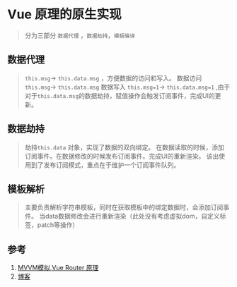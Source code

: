 # Vue 原理的原生实现
> 分为三部分 `数据代理` ，`数据劫持`，`模板编译`

## 数据代理
> `this.msg`-> `this.data.msg` ，方便数据的访问和写入。
> 数据访问 `this.msg`-> `this.data.msg`
> 数据写入 `this.msg=1`-> `this.data.msg=1` ,由于对于`this.data.msg`的数据劫持，赋值操作会触发订阅事件，完成UI的更新。


## 数据劫持
> 劫持`this.data` 对象，实现了数据的双向绑定。
> 在数据读取的时候，添加订阅事件。在数据修改的时候发布订阅事件。完成UI的重新渲染。
> 该出使用到了发布订阅模式，重点在于维护一个订阅事件队列。


## 模板解析
> 主要负责解析字符串模板，同时在获取模板中的绑定数据时，会添加订阅事件。 当data数据修改会进行重新渲染（此处没有考虑虚拟dom，自定义标签，patch等操作）

## 参考
1. [MVVM模拟,Vue Router 原理](https://libin1991.github.io/2019/11/01/%E7%8F%A0%E5%B3%B0%E6%9E%B6%E6%9E%84-%E6%89%8B%E5%86%99vue-router%E6%BA%90%E7%A0%81/)
2. [博客](https://libin1991.github.io/)